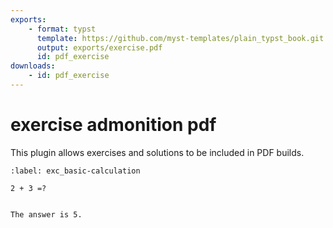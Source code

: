 ```yaml
---
exports:
    - format: typst
      template: https://github.com/myst-templates/plain_typst_book.git
      output: exports/exercise.pdf
      id: pdf_exercise
downloads:
    - id: pdf_exercise
---
```


# exercise admonition pdf

This plugin allows exercises and solutions to be included in PDF builds. 

```{exercise} Basic calculation
:label: exc_basic-calculation

2 + 3 =?
```

```{solution} exc_basic-calculation

The answer is 5.
```